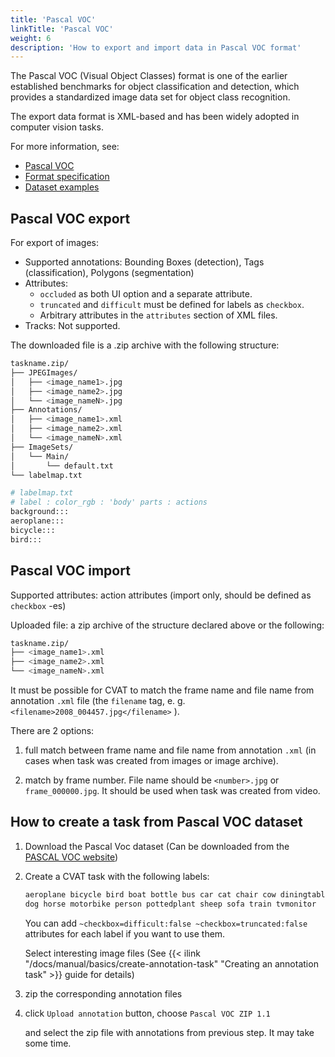 ```yaml
---
title: 'Pascal VOC'
linkTitle: 'Pascal VOC'
weight: 6
description: 'How to export and import data in Pascal VOC format'
---
```


The Pascal VOC (Visual Object Classes) format
is one of the earlier established benchmarks for object classification and detection,
which provides a standardized image data set for object class recognition.

The export data format is XML-based and has been widely adopted in computer vision tasks.

For more information, see:

- [Pascal VOC](http://host.robots.ox.ac.uk/pascal/VOC/)
- [Format specification](http://host.robots.ox.ac.uk/pascal/VOC/voc2012/devkit_doc.pdf)
- [Dataset examples](https://github.com/cvat-ai/datumaro/tree/v0.3/tests/assets/voc_dataset)

## Pascal VOC export

For export of images:

- Supported annotations: Bounding Boxes (detection),
  Tags (classification), Polygons (segmentation)
- Attributes:
  - `occluded` as both UI option and a separate attribute.
  - `truncated` and `difficult` must be defined for labels as `checkbox`.
  - Arbitrary attributes in the `attributes` section of XML files.
- Tracks: Not supported.

The downloaded file is a .zip archive with the following structure:

```bash
taskname.zip/
├── JPEGImages/
│   ├── <image_name1>.jpg
│   ├── <image_name2>.jpg
│   └── <image_nameN>.jpg
├── Annotations/
│   ├── <image_name1>.xml
│   ├── <image_name2>.xml
│   └── <image_nameN>.xml
├── ImageSets/
│   └── Main/
│       └── default.txt
└── labelmap.txt

# labelmap.txt
# label : color_rgb : 'body' parts : actions
background:::
aeroplane:::
bicycle:::
bird:::
```

## Pascal VOC import

Supported attributes: action attributes (import only, should be defined as `checkbox` -es)

Uploaded file: a zip archive of the structure declared above or the following:

```bash
taskname.zip/
├── <image_name1>.xml
├── <image_name2>.xml
└── <image_nameN>.xml
```

It must be possible for CVAT to match the frame name and file name
from annotation `.xml` file (the `filename` tag, e. g.
`<filename>2008_004457.jpg</filename>` ).

There are 2 options:

1. full match between frame name and file name from annotation `.xml`
   (in cases when task was created from images or image archive).

1. match by frame number. File name should be `<number>.jpg`
   or `frame_000000.jpg`. It should be used when task was created from video.

## How to create a task from Pascal VOC dataset

1. Download the Pascal Voc dataset (Can be downloaded from the
   [PASCAL VOC website](http://host.robots.ox.ac.uk/pascal/VOC/))

1. Create a CVAT task with the following labels:

   ```bash
   aeroplane bicycle bird boat bottle bus car cat chair cow diningtable
   dog horse motorbike person pottedplant sheep sofa train tvmonitor
   ```

   You can add `~checkbox=difficult:false ~checkbox=truncated:false`
   attributes for each label if you want to use them.

   Select interesting image files
   (See {{< ilink "/docs/manual/basics/create-annotation-task" "Creating an annotation task" >}} guide for details)

1. zip the corresponding annotation files

1. click `Upload annotation` button, choose `Pascal VOC ZIP 1.1`

   and select the zip file with annotations from previous step.
   It may take some time.

